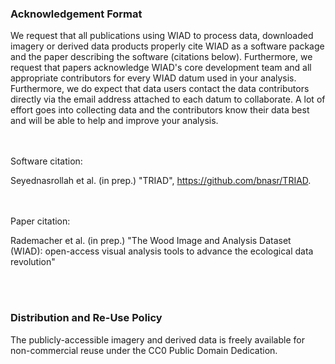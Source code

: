 
### Acknowledgement Format

We request that all publications using WIAD to process data, downloaded imagery or derived data products properly cite WIAD as a software package and the paper describing the software (citations below). Furthermore, we request that papers acknowledge WIAD's core development team and all appropriate contributors for every WIAD datum used in your analysis. Furthermore, we do expect that data users contact the data contributors directly via the email address attached to each datum to collaborate. A lot of effort goes into collecting data and the contributors know their data best and will be able to help and improve your analysis.

<br></br>
Software citation:

Seyednasrollah et al. (in prep.) "TRIAD", https://github.com/bnasr/TRIAD.  
 
<br></br>
Paper citation:

Rademacher et al. (in prep.) "The Wood Image and Analysis Dataset (WIAD): open-access visual analysis tools to advance the ecological data revolution"

<br></br>
### Distribution and Re-Use Policy

The publicly-accessible imagery and derived data is freely available for non-commercial reuse under the CC0 Public Domain Dedication.
